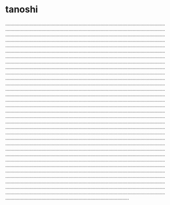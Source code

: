 # tanoshi

................................................................................................................................................................................................................................................................................................................................................................................................................................................................................................................................................................................................................................................................................................................................................................................................................................................................................................................................................................................................................................................................................................................................................................................................................................................................................................................................................................................................................................................................................................................................................................................................................................................................................................................................................................................................................................................................................................................................................................................................................................................................................................................................................................................................................................................................................................................................................................................................................................................................................................................................................................................................................................................................................................................................................................................................................................................................................................................................................................................................................................................................................................................................................................................................................................................................................................................................................................................................................................................................................................................................................................................................................................................................................................................................................................................................................................................................................................................................................................................................................................................................................................................................................................................................................................